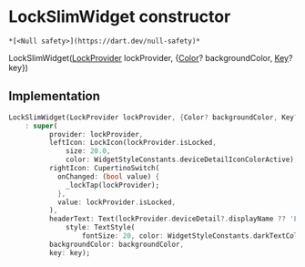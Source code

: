 


# LockSlimWidget constructor




    *[<Null safety>](https://dart.dev/null-safety)*



LockSlimWidget([LockProvider](../../providers_lock_provider/LockProvider-class.md) lockProvider, {[Color](https://api.flutter.dev/flutter/dart-ui/Color-class.html)? backgroundColor, [Key](https://api.flutter.dev/flutter/foundation/Key-class.html)? key})





## Implementation

```dart
LockSlimWidget(LockProvider lockProvider, {Color? backgroundColor, Key? key})
    : super(
          provider: lockProvider,
          leftIcon: LockIcon(lockProvider.isLocked,
              size: 20.0,
              color: WidgetStyleConstants.deviceDetailIconColorActive),
          rightIcon: CupertinoSwitch(
            onChanged: (bool value) {
              _lockTap(lockProvider);
            },
            value: lockProvider.isLocked,
          ),
          headerText: Text(lockProvider.deviceDetail?.displayName ?? 'LOCK',
              style: TextStyle(
                  fontSize: 20, color: WidgetStyleConstants.darkTextColor)),
          backgroundColor: backgroundColor,
          key: key);
```







